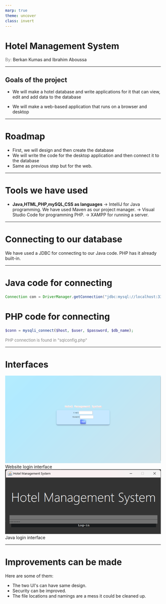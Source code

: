 ```yaml
---
marp: true
theme: uncover
class: invert
---
```


# <!--fit--> Hotel Management System
<span style="color:gray">By:</span> Berkan Kumas and Ibrahim Aboussa

---

## Goals of the project

* We will make a hotel database and write applications for it that can view, edit and add data to the database

* We will make a web-based application that runs on a browser and desktop

---

# Roadmap

* First, we will design and then create the database
* We will write the code for the desktop application and then connect it to the database
* Same as previous step but for the web.

---

# Tools we have used

- <span style="font-weight:bold">Java,HTML,PHP,mySQL,CSS as languages</span>
-> IntelliJ for Java programming. We have used Maven as our project manager.
-> Visual Studio Code for programming PHP.
-> XAMPP for running a server.

---

# Connecting to our database

We have used a JDBC for connecting to our Java code. PHP has it already built-in.

---

# Java code for connecting

```Java
Connection con = DriverManager.getConnection("jdbc:mysql://localhost:3306/hotelChart","root","");
```

# PHP code for connecting
```PHP
$conn = mysqli_connect($host, $user, $password, $db_name);
```
<span style="font-size:small; color:gray;">PHP connection is found in "sqlconfig.php"</span>

---

# Interfaces

![bg left height:2in](rsc/login.png)
Website login interface
![bg right height:2in width:4in](rsc/login_java.png)
Java login interface

---

# Improvements can be made
Here are some of them:
- The two UI's can have same design.
- Security can be improved.
- The file locations and namings are a mess it could be cleaned up.
